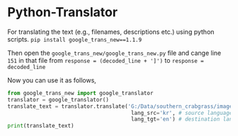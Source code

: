 # Python-Translator

For translating the text (e.g., filenames, descriptions etc.) using python scripts.
`
pip install google_trans_new==1.1.9
`

Then open the `google_trans_new/google_trans_new.py` file and cange line `151` in that file from `response = (decoded_line + ']')` to `response = decoded_line`


Now you can use it as follows,

```python
from google_trans_new import google_translator  
translator = google_translator()  
translate_text = translator.translate('G:/Data/southern_crabgrass/images/바랭이-dat15(45도-1).JPG', # filename expmple
                                       lang_src='kr', # source language kr=> korean
                                       lang_tgt='en') # destination language en=> english
print(translate_text)
```
